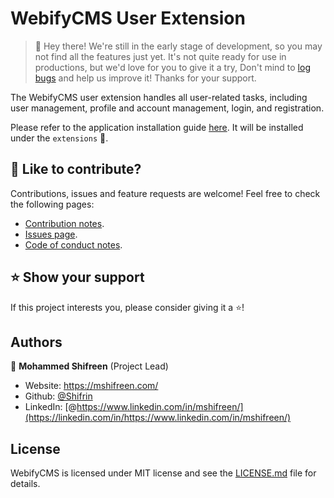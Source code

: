 # WebifyCMS User Extension

> 👋 Hey there! We're still in the early stage of development, so you may not find all the features just yet. It's not quite ready for use in productions, but we'd love for you to give it a try, Don't mind to [log bugs](https://github.com/webifycms/ext-user/issues) and help us improve it! Thanks for your support.

The WebifyCMS user extension handles all user-related tasks, including user management, profile and account management, login, and registration.

Please refer to the application installation guide [here](https://github.com/webifycms/app/blob/main/README.md#Quick-Start). It will be installed under the `extensions` 📁.

## 🤝 Like to contribute?

Contributions, issues and feature requests are welcome! Feel free to check the following pages:

* [Contribution notes](https://github.com/webifycms/ext-user/blob/main/CONTRIBUTING.md).
* [Issues page](https://github.com/webifycms/ext-user/issues).
* [Code of conduct notes](https://github.com/webifycms/ext-user/blob/main/CODE_OF_CONDUCT.md).

## ⭐️ Show your support

If this project interests you, please consider giving it a ⭐️!

## Authors

👤 **Mohammed Shifreen** (Project Lead)

* Website: <https://mshifreen.com/>
* Github: [@Shifrin](https://github.com/Shifrin)
* LinkedIn: [@https://www.linkedin.com/in/mshifreen/](https://linkedin.com/in/https://www.linkedin.com/in/mshifreen/)

## License

WebifyCMS is licensed under MIT license and see the [LICENSE.md](https://github.com/webifycms/ext-user/blob/main/LICENSE.md) file for details.
